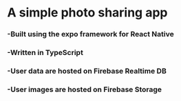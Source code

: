 # A simple photo sharing app

### -Built using the expo framework for React Native

### -Written in TypeScript

### -User data are hosted on Firebase Realtime DB

### -User images are hosted on Firebase Storage